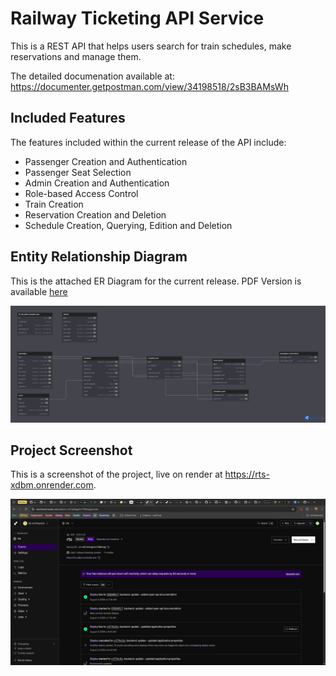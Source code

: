# Railway Ticketing API Service

This is a REST API that helps users search for train schedules, make reservations and manage them.

The detailed documenation available at: <https://documenter.getpostman.com/view/34198518/2sB3BAMsWh>

## Included Features

The features included within the current release of the API include:

- Passenger Creation and Authentication
- Passenger Seat Selection
- Admin Creation and Authentication
- Role-based Access Control
- Train Creation
- Reservation Creation and Deletion
- Schedule Creation, Querying, Edition and Deletion

## Entity Relationship Diagram

This is the attached ER Diagram for the current release. PDF Version is available [here](<Railway Ticketing System ER Diagram.pdf>)

![png image format of the RTS ER Diagram](<Railway Ticketing System ER Diagram.png>)

## Project Screenshot

This is a screenshot of the project, live on render at <https://rts-xdbm.onrender.com>.

![Screenshot showing the project deployed and live on Render](live_screenshot.png)
